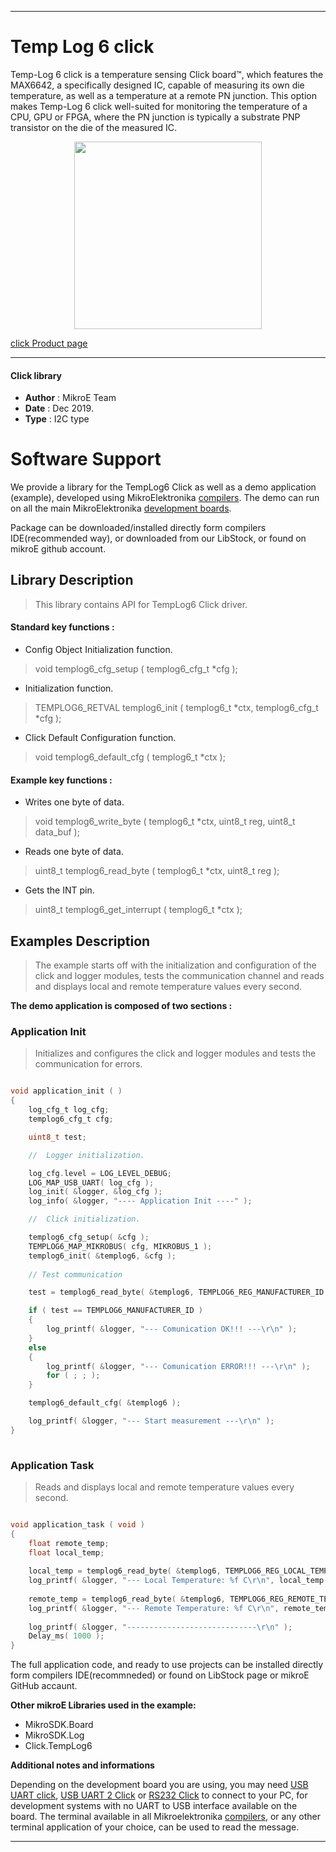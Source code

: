  
---
# Temp Log 6 click

Temp-Log 6 click is a temperature sensing Click board™, which features the MAX6642, a specifically designed IC, capable of measuring its own die temperature, as well as a temperature at a remote PN junction. This option makes Temp-Log 6 click well-suited for monitoring the temperature of a CPU, GPU or FPGA, where the PN junction is typically a substrate PNP transistor on the die of the measured IC.
 
<p align="center">
  <img src="https://download.mikroe.com/images/click_for_ide/templog6_click.png" height=300px>
</p>

[click Product page](https://www.mikroe.com/temp-log-6-click)

---

#### Click library 

- **Author**        : MikroE Team
- **Date**          : Dec 2019.
- **Type**          : I2C type


# Software Support

We provide a library for the TempLog6 Click 
as well as a demo application (example), developed using MikroElektronika 
[compilers](https://shop.mikroe.com/compilers). 
The demo can run on all the main MikroElektronika [development boards](https://shop.mikroe.com/development-boards).

Package can be downloaded/installed directly form compilers IDE(recommended way), or downloaded from our LibStock, or found on mikroE github account. 

## Library Description

> This library contains API for TempLog6 Click driver.

#### Standard key functions :

- Config Object Initialization function.
> void templog6_cfg_setup ( templog6_cfg_t *cfg ); 
 
- Initialization function.
> TEMPLOG6_RETVAL templog6_init ( templog6_t *ctx, templog6_cfg_t *cfg );

- Click Default Configuration function.
> void templog6_default_cfg ( templog6_t *ctx );


#### Example key functions :

- Writes one byte of data.
> void templog6_write_byte ( templog6_t *ctx, uint8_t reg, uint8_t data_buf );
 
- Reads one byte of data.
> uint8_t templog6_read_byte ( templog6_t *ctx, uint8_t reg ); 

- Gets the INT pin.
> uint8_t templog6_get_interrupt ( templog6_t *ctx );


## Examples Description
 
> The example starts off with the initialization and configuration of the click and logger modules, tests the communication channel and reads and displays local and remote temperature values every second.

**The demo application is composed of two sections :**

### Application Init 

> Initializes and configures the click and logger modules and tests the communication for errors.

```c

void application_init ( )
{
    log_cfg_t log_cfg;
    templog6_cfg_t cfg;

    uint8_t test;

    //  Logger initialization.

    log_cfg.level = LOG_LEVEL_DEBUG;
    LOG_MAP_USB_UART( log_cfg );
    log_init( &logger, &log_cfg );
    log_info( &logger, "---- Application Init ----" );

    //  Click initialization.

    templog6_cfg_setup( &cfg );
    TEMPLOG6_MAP_MIKROBUS( cfg, MIKROBUS_1 );
    templog6_init( &templog6, &cfg );
        
    // Test communication 

    test = templog6_read_byte( &templog6, TEMPLOG6_REG_MANUFACTURER_ID );

    if ( test == TEMPLOG6_MANUFACTURER_ID )
    {
        log_printf( &logger, "--- Comunication OK!!! ---\r\n" );
    }
    else
    {
        log_printf( &logger, "--- Comunication ERROR!!! ---\r\n" );
        for ( ; ; );
    }

    templog6_default_cfg( &templog6 );

    log_printf( &logger, "--- Start measurement ---\r\n" );
}
  
```

### Application Task

> Reads and displays local and remote temperature values every second.

```c

void application_task ( void )
{
    float remote_temp;
    float local_temp;
    
    local_temp = templog6_read_byte( &templog6, TEMPLOG6_REG_LOCAL_TEMPERATURE );
    log_printf( &logger, "--- Local Temperature: %f C\r\n", local_temp );
    
    remote_temp = templog6_read_byte( &templog6, TEMPLOG6_REG_REMOTE_TEMPERATURE );
    log_printf( &logger, "--- Remote Temperature: %f C\r\n", remote_temp );
    
    log_printf( &logger, "-----------------------------\r\n" );
    Delay_ms( 1000 );
}  

``` 

The full application code, and ready to use projects can be  installed directly form compilers IDE(recommneded) or found on LibStock page or mikroE GitHub accaunt.

**Other mikroE Libraries used in the example:** 

- MikroSDK.Board
- MikroSDK.Log
- Click.TempLog6

**Additional notes and informations**

Depending on the development board you are using, you may need 
[USB UART click](https://shop.mikroe.com/usb-uart-click), 
[USB UART 2 Click](https://shop.mikroe.com/usb-uart-2-click) or 
[RS232 Click](https://shop.mikroe.com/rs232-click) to connect to your PC, for 
development systems with no UART to USB interface available on the board. The 
terminal available in all Mikroelektronika 
[compilers](https://shop.mikroe.com/compilers), or any other terminal application 
of your choice, can be used to read the message.



---
